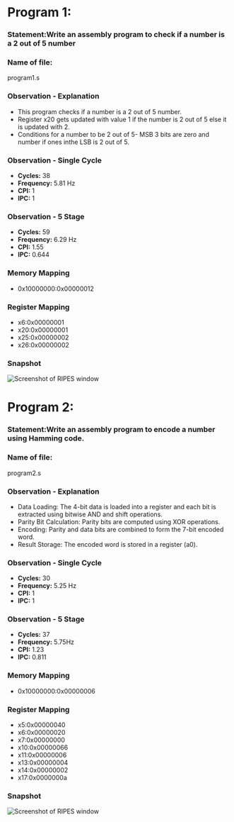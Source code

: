 # Program 1: 
### Statement:Write an assembly program to check if a number is a 2 out of 5 number

### Name of file:
program1.s

### Observation - Explanation
- This program checks if a number is a 2 out of 5 number.
- Register x20 gets updated with value 1 if the number is 2 out of 5 else it is updated with 2.
- Conditions for a number to be 2 out of 5- MSB 3 bits are zero and number if ones inthe LSB is 2 out of 5.
### Observation - Single Cycle
- **Cycles:** 38
- **Frequency:** 5.81 Hz
- **CPI:** 1
- **IPC:** 1

### Observation - 5 Stage
- **Cycles:** 59
- **Frequency:** 6.29 Hz
- **CPI:** 1.55
- **IPC:** 0.644

### Memory Mapping
- 0x10000000:0x00000012

### Register Mapping
- x6:0x00000001
- x20:0x00000001
- x25:0x00000002
- x26:0x00000002

### Snapshot
![Screenshot of RIPES window](<C:\Users\avant\OneDrive\Pictures\Screenshots\week3\progam1.png>)


# Program 2: 
### Statement:Write an assembly program to encode a number using Hamming code.

### Name of file:
program2.s

### Observation - Explanation
- Data Loading: The 4-bit data is loaded into a register and each bit is extracted using bitwise AND and shift operations.
- Parity Bit Calculation: Parity bits are computed using XOR operations.
- Encoding: Parity and data bits are combined to form the 7-bit encoded word.
- Result Storage: The encoded word is stored in a register (a0).

### Observation - Single Cycle
- **Cycles:** 30
- **Frequency:** 5.25 Hz
- **CPI:** 1
- **IPC:** 1

### Observation - 5 Stage
- **Cycles:** 37 
- **Frequency:** 5.75Hz
- **CPI:** 1.23
- **IPC:** 0.811

### Memory Mapping
- 0x10000000:0x00000006

### Register Mapping
- x5:0x00000040
- x6:0x00000020
- x7:0x00000000
- x10:0x00000066
- x11:0x00000006
- x13:0x00000004
- x14:0x00000002
- x17:0x0000000a

### Snapshot
![Screenshot of RIPES window](<C:\Users\avant\OneDrive\Pictures\Screenshots\week3\program2.png>)

